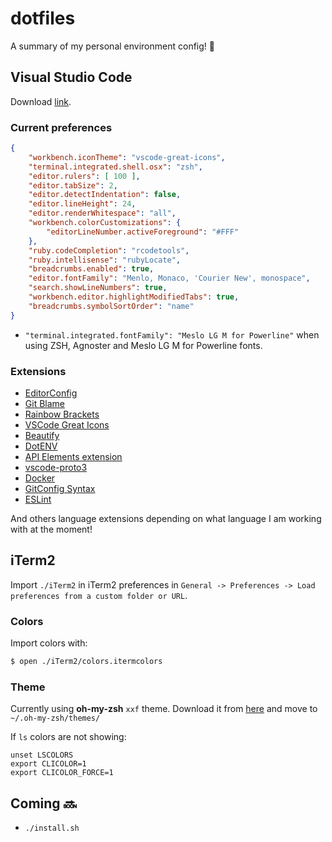 # dotfiles
A summary of my personal environment config! :slightly_smiling_face:

## Visual Studio Code
Download [link](https://code.visualstudio.com/download).

### Current preferences
```json
{
    "workbench.iconTheme": "vscode-great-icons",
    "terminal.integrated.shell.osx": "zsh",
    "editor.rulers": [ 100 ],
    "editor.tabSize": 2,
    "editor.detectIndentation": false,
    "editor.lineHeight": 24,
    "editor.renderWhitespace": "all",
    "workbench.colorCustomizations": {
        "editorLineNumber.activeForeground": "#FFF"
    },
    "ruby.codeCompletion": "rcodetools",
    "ruby.intellisense": "rubyLocate",
    "breadcrumbs.enabled": true,
    "editor.fontFamily": "Menlo, Monaco, 'Courier New', monospace",
    "search.showLineNumbers": true,
    "workbench.editor.highlightModifiedTabs": true,
    "breadcrumbs.symbolSortOrder": "name"
}
```
- `"terminal.integrated.fontFamily": "Meslo LG M for Powerline"` when using ZSH, Agnoster and Meslo LG M for Powerline fonts.

### Extensions
- [EditorConfig](https://github.com/editorconfig/editorconfig-vscode)
- [Git Blame](https://github.com/Sertion/vscode-gitblame)
- [Rainbow Brackets](https://marketplace.visualstudio.com/items?itemName=2gua.rainbow-brackets)
- [VSCode Great Icons](https://github.com/EmmanuelBeziat/vscode-great-icons)
- [Beautify](https://github.com/HookyQR/VSCodeBeautify)
- [DotENV](https://github.com/mikestead/vscode-dotenv)
- [API Elements extension](https://github.com/XVincentX/vscode-apielements)
- [vscode-proto3](https://marketplace.visualstudio.com/items?itemName=zxh404.vscode-proto3)
- [Docker](https://github.com/microsoft/vscode-docker)
- [GitConfig Syntax](https://github.com/Sidneys1/GitConfigVSCode)
- [ESLint](https://github.com/Microsoft/vscode-eslint)

And others language extensions depending on what language I am working with at the moment!

## iTerm2
Import `./iTerm2` in iTerm2 preferences in `General -> Preferences -> Load preferences from a custom folder or URL`.

### Colors
Import colors with:
```sh
$ open ./iTerm2/colors.itermcolors
```

### Theme
Currently using **oh-my-zsh** `xxf` theme. Download it from [here](https://gist.github.com/xfanwu/18fd7c24360c68bab884) and move to `~/.oh-my-zsh/themes/`

If `ls` colors are not showing:
```
unset LSCOLORS
export CLICOLOR=1
export CLICOLOR_FORCE=1
```

## Coming :soon:
- `./install.sh`
